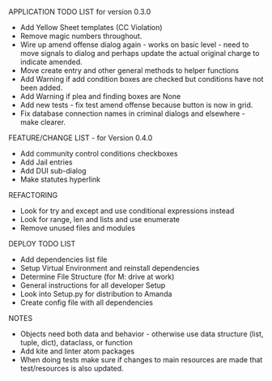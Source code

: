 APPLICATION TODO LIST for version 0.3.0
* Add Yellow Sheet templates (CC Violation)
* Remove magic numbers throughout.
* Wire up amend offense dialog again - works on basic level - need to move signals to dialog
and perhaps update the actual original charge to indicate amended.
* Move create entry and other general methods to helper functions
* Add Warning if add condition boxes are checked but conditions have not been added.
* Add Warning if plea and finding boxes are None
* Add new tests - fix test amend offense because button is now in grid.
* Fix database connection names in criminal dialogs and elsewhere - make clearer.




FEATURE/CHANGE LIST - for Version 0.4.0
* Add community control conditions checkboxes
* Add Jail entries
* Add DUI sub-dialog
* Make statutes hyperlink


REFACTORING
* Look for try and except and use conditional expressions instead
* Look for range, len and lists and use enumerate
* Remove unused files and modules



DEPLOY TODO LIST
* Add dependencies list file
* Setup Virtual Environment and reinstall dependencies
* Determine File Structure (for M: drive at work)
* General instructions for all developer Setup
* Look into Setup.py for distribution to Amanda
* Create config file with all dependencies

NOTES
* Objects need both data and behavior - otherwise use data
structure (list, tuple, dict), dataclass, or function
* Add kite and linter atom packages
* When doing tests make sure if changes to main resources are
made that test/resources is also updated.
